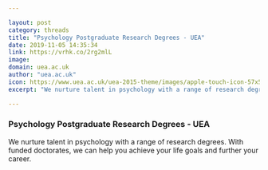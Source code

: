 ```yaml
---

layout: post
category: threads
title: "Psychology Postgraduate Research Degrees - UEA"
date: 2019-11-05 14:35:34
link: https://vrhk.co/2rg2mlL
image: 
domain: uea.ac.uk
author: "uea.ac.uk"
icon: https://www.uea.ac.uk/uea-2015-theme/images/apple-touch-icon-57x57.png
excerpt: "We nurture talent in psychology with a range of research degrees. With funded doctorates, we can help you achieve your life goals and further your career."

---
```


### Psychology Postgraduate Research Degrees - UEA

We nurture talent in psychology with a range of research degrees. With funded doctorates, we can help you achieve your life goals and further your career.